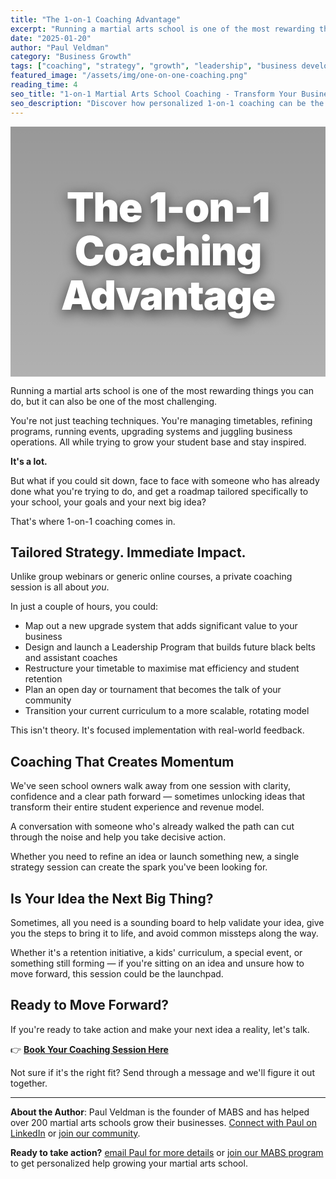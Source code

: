 ```yaml
---
title: "The 1-on-1 Coaching Advantage"
excerpt: "Running a martial arts school is one of the most rewarding things you can do, but it can also be one of the most challenging. Get a roadmap tailored specifically to your school, your goals and your next big idea."
date: "2025-01-20"
author: "Paul Veldman"
category: "Business Growth"
tags: ["coaching", "strategy", "growth", "leadership", "business development"]
featured_image: "/assets/img/one-on-one-coaching.png"
reading_time: 4
seo_title: "1-on-1 Martial Arts School Coaching - Transform Your Business"
seo_description: "Discover how personalized 1-on-1 coaching can be the catalyst your martial arts school needs to grow, improve retention, and unlock new revenue opportunities."
---
```


<div style="position: relative; width: 100%; height: 400px; background: linear-gradient(rgba(0,0,0,0.4), rgba(0,0,0,0.3)), url('/assets/img/one-on-one-coaching.png') center/cover; border-radius: var(--radius-lg); display: flex; align-items: center; justify-content: center; margin-bottom: var(--space-8); box-shadow: var(--shadow-lg);">
  <h1 style="color: white; font-size: 4rem; font-weight: 900; text-align: center; text-shadow: 0 6px 20px rgba(0,0,0,0.7); line-height: 1.1; max-width: 900px; margin: 0; padding: var(--space-6); letter-spacing: -0.02em;">The 1-on-1 Coaching Advantage</h1>
</div>

Running a martial arts school is one of the most rewarding things you can do, but it can also be one of the most challenging.

You're not just teaching techniques. You're managing timetables, refining programs, running events, upgrading systems and juggling business operations.  All while trying to grow your student base and stay inspired.

**It's a lot.**

But what if you could sit down, face to face with someone who has already done what you're trying to do, and get a roadmap tailored specifically to your school, your goals and your next big idea?

That's where 1-on-1 coaching comes in.

## Tailored Strategy. Immediate Impact.

Unlike group webinars or generic online courses, a private coaching session is all about *you*.

In just a couple of hours, you could:
- Map out a new upgrade system that adds significant value to your business
- Design and launch a Leadership Program that builds future black belts and assistant coaches
- Restructure your timetable to maximise mat efficiency and student retention
- Plan an open day or tournament that becomes the talk of your community
- Transition your current curriculum to a more scalable, rotating model

This isn't theory. It's focused implementation with real-world feedback.

## Coaching That Creates Momentum

We've seen school owners walk away from one session with clarity, confidence and a clear path forward — sometimes unlocking ideas that transform their entire student experience and revenue model.

A conversation with someone who's already walked the path can cut through the noise and help you take decisive action.

Whether you need to refine an idea or launch something new, a single strategy session can create the spark you've been looking for.

## Is Your Idea the Next Big Thing?

Sometimes, all you need is a sounding board to help validate your idea, give you the steps to bring it to life, and avoid common missteps along the way.

Whether it's a retention initiative, a kids' curriculum, a special event, or something still forming — if you're sitting on an idea and unsure how to move forward, this session could be the launchpad.

## Ready to Move Forward?

If you're ready to take action and make your next idea a reality, let's talk.

👉 [**Book Your Coaching Session Here**](https://calendly.com/paulveldman/mabs-coaching-call)

Not sure if it's the right fit? Send through a message and we'll figure it out together.

---

**About the Author**: Paul Veldman is the founder of MABS and has helped over 200 martial arts schools grow their businesses. [Connect with Paul on LinkedIn](https://linkedin.com/in/paulveldman) or [join our community](https://www.skool.com/mabs).

**Ready to take action?** [email Paul for more details](mailto:paul@mabs.com.au) or [join our MABS program](https://www.skool.com/mabs) to get personalized help growing your martial arts school.

